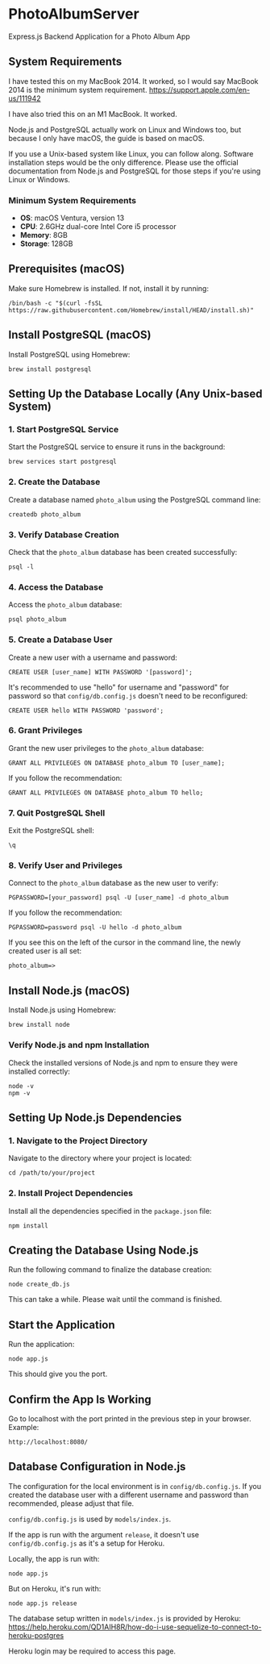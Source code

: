 
# PhotoAlbumServer
Express.js Backend Application for a Photo Album App

## System Requirements
I have tested this on my MacBook 2014. It worked, so I would say MacBook 2014 is the minimum system requirement.
https://support.apple.com/en-us/111942

I have also tried this on an M1 MacBook. It worked.

Node.js and PostgreSQL actually work on Linux and Windows too, but because I only have macOS, the guide is based on macOS.

If you use a Unix-based system like Linux, you can follow along. Software installation steps would be the only difference. Please use the official documentation from Node.js and PostgreSQL for those steps if you're using Linux or Windows.

### Minimum System Requirements
- **OS**: macOS Ventura, version 13  
- **CPU**: 2.6GHz dual-core Intel Core i5 processor  
- **Memory**: 8GB  
- **Storage**: 128GB  

## Prerequisites (macOS)
Make sure Homebrew is installed. If not, install it by running:
```
/bin/bash -c "$(curl -fsSL https://raw.githubusercontent.com/Homebrew/install/HEAD/install.sh)"
```

## Install PostgreSQL (macOS)
Install PostgreSQL using Homebrew:
```
brew install postgresql
```

## Setting Up the Database Locally (Any Unix-based System)

### 1. Start PostgreSQL Service
Start the PostgreSQL service to ensure it runs in the background:
```
brew services start postgresql
```

### 2. Create the Database
Create a database named `photo_album` using the PostgreSQL command line:
```
createdb photo_album
```

### 3. Verify Database Creation
Check that the `photo_album` database has been created successfully:
```
psql -l
```

### 4. Access the Database
Access the `photo_album` database:
```
psql photo_album
```

### 5. Create a Database User
Create a new user with a username and password:
```
CREATE USER [user_name] WITH PASSWORD '[password]';
```
It's recommended to use "hello" for username and "password" for password so that `config/db.config.js` doesn't need to be reconfigured:
```
CREATE USER hello WITH PASSWORD 'password';
```

### 6. Grant Privileges 
Grant the new user privileges to the `photo_album` database:
```
GRANT ALL PRIVILEGES ON DATABASE photo_album TO [user_name];
```
If you follow the recommendation:
```
GRANT ALL PRIVILEGES ON DATABASE photo_album TO hello;
```

### 7. Quit PostgreSQL Shell
Exit the PostgreSQL shell:
```
\q
```

### 8. Verify User and Privileges
Connect to the `photo_album` database as the new user to verify:
```
PGPASSWORD=[your_password] psql -U [user_name] -d photo_album
```
If you follow the recommendation:
```
PGPASSWORD=password psql -U hello -d photo_album
```

If you see this on the left of the cursor in the command line, the newly created user is all set:
```
photo_album=>
```

## Install Node.js (macOS)
Install Node.js using Homebrew:
```
brew install node
```

### Verify Node.js and npm Installation
Check the installed versions of Node.js and npm to ensure they were installed correctly:
```
node -v
npm -v
```

## Setting Up Node.js Dependencies

### 1. Navigate to the Project Directory
Navigate to the directory where your project is located:
```
cd /path/to/your/project
```

### 2. Install Project Dependencies
Install all the dependencies specified in the `package.json` file:
```
npm install
```

## Creating the Database Using Node.js
Run the following command to finalize the database creation:
```
node create_db.js
```
This can take a while. Please wait until the command is finished.

## Start the Application
Run the application:
```
node app.js
```
This should give you the port.

## Confirm the App Is Working
Go to localhost with the port printed in the previous step in your browser. Example:
```
http://localhost:8080/
```

## Database Configuration in Node.js

The configuration for the local environment is in `config/db.config.js`. If you created the database user with a different username and password than recommended, please adjust that file.

`config/db.config.js` is used by `models/index.js`. 

If the app is run with the argument `release`, it doesn't use `config/db.config.js` as it's a setup for Heroku.

Locally, the app is run with:
```
node app.js
```

But on Heroku, it's run with:
```
node app.js release
```

The database setup written in `models/index.js` is provided by Heroku:
https://help.heroku.com/QD1AIH8R/how-do-i-use-sequelize-to-connect-to-heroku-postgres

Heroku login may be required to access this page.
